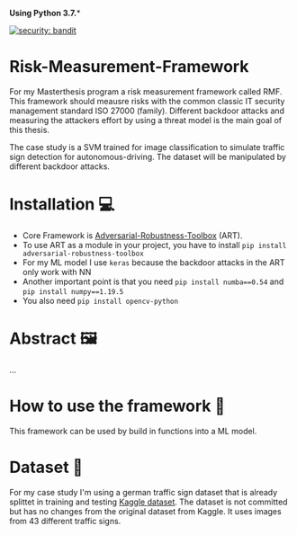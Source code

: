 **Using Python 3.7.***

[![security: bandit](https://img.shields.io/badge/security-bandit-yellow.svg)](https://github.com/PyCQA/bandit)

# Risk-Measurement-Framework
For my Masterthesis program a risk measurement framework called RMF. This framework should meausre risks with the common classic IT security management standard ISO 27000 (family). Different backdoor attacks and measuring the attackers effort by using a threat model is the main goal of this thesis.

The case study is a SVM trained for image classification to simulate traffic sign detection for autonomous-driving. The dataset will be manipulated by different backdoor attacks.

# Installation 💻
- Core Framework is [Adversarial-Robustness-Toolbox](https://github.com/Trusted-AI/adversarial-robustness-toolbox) (ART).  
- To use ART as a module in your project, you have to install `pip install adversarial-robustness-toolbox`
- For my ML model I use `keras` because the backdoor attacks in the ART only work with NN
- Another important point is that you need `pip install numba==0.54` and `pip install numpy==1.19.5`
- You also need `pip install opencv-python`

# Abstract 🖼️

...

# How to use the framework 🚀

This framework can be used by build in functions into a ML model.

# Dataset 🛑

For my case study I'm using a german traffic sign dataset that is already splittet in training and testing [Kaggle dataset](https://www.kaggle.com/meowmeowmeowmeowmeow/gtsrb-german-traffic-sign/version/1). The dataset is not committed but has no changes from the original dataset from Kaggle.
It uses images from 43 different traffic signs.

